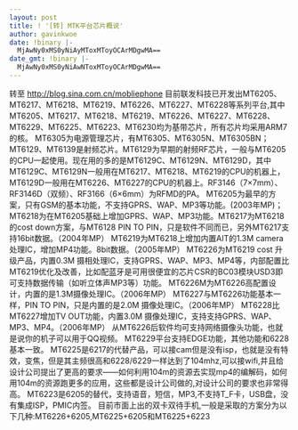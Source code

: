 ```yaml
---
layout: post
title: ! '[转] MTK平台芯片概说'
author: gavinkwoe
date: !binary |-
  MjAwNy0xMS0yNiAyMToxMToyOCArMDgwMA==
date_gmt: !binary |-
  MjAwNy0xMS0yNiAwNToxMToyOCArMDgwMA==
---
```

转至 <a href="http://blog.sina.com.cn/mobliephone" title="http://blog.sina.com.cn/mobliephone">http://blog.sina.com.cn/mobliephone</a>
目前联发科技已开发出MT6205、MT6217、MT6218、MT6219、MT6226、MT6227、MT6228等系列平台,其中MT6205、MT6217、MT6218、MT6219、MT6226、MT6227、MT6228、MT6229、MT6225、MT6223、MT6230均为基带芯片，所有芯片均采用ARM7的核。
MT6305为电源管理芯片，有MT6305、MT6305N、MT6305BN；
MT6129、MT6139是射频芯片。MT6129为早期的射频RF芯片，一般与MT6205的CPU一起使用。现在用的多的是MT6129C、MT6129N、MT6129D，其中MT6129C、MT6129N一般用在MT6217、MT6218、MT6219的CPU的机器上，MT6129D一般用在MT6226、MT6227的CPU的机器上。RF3146（7&times;7mm）、RF3146D（双频）、RF3166（6&times;6mm）为RFMD的PA。
MT6205为最早的方案，只有GSM的基本功能，不支持GPRS、WAP、MP3等功能。(2003年MP)；
MT6218为在MT6205基础上增加GPRS、WAP、MP3功能。MT6217为MT6218的cost down方案，与MT6128 PIN TO PIN，只是软件不同而已，另外MT6217支持16bit数据。（2004年MP）
MT6219为MT6218上增加内置AIT的1.3M camera处理IC，增加MP4功能。8bit数据。（2005年MP）
MT6226为MT6219 cost 升级产品，内置0.3M 摄相处理IC，支持GPRS、WAP、MP3、MP4等，内部配置比MT6219优化及改善，比如配蓝牙是可用很便宜的芯片CSR的BC03模块USD3即可支持数据传输（如听立体声MP3等）功能。
MT6226M为MT6226高配置设计，内置的是1.3M摄像处理IC。（2006年MP）
MT6227与MT6226功能基本一样，PIN TO PIN，只是内置的是2.0M 摄像处理IC。（2006年MP）
MT6228比MT6227增加TV OUT功能，内置3.0M 摄像处理IC，支持支持GPRS、WAP、MP3、MP4。（2006年MP）
从MT6226后软件均可支持网络摄像头功能，也就是说你的机子可以用于QQ视频。
MT6229平台支持EDGE功能，其他功能和6228基本一致。
MT6225是6217的代替产品，可以接cam但是没有isp，也就是没有特效，变焦，但是其主频很高和6228/6229一样达到了104mhz,可以接wifi,并且给设计公司提出了更高的要求&mdash;&mdash;如何利用104m的资源去实现mp4的编解码，如何用104m的资源跑更多的应用，这些都是设计公司做的,对设计公司的要求也非常得高。
MT6223是6205的替代，支持语音，短信，MP3,不支持T_F卡，USB盘，没有集成ISP，PMIC内签。
目前市面上出的双卡双待手机,一般是采取的方案分为以下几种:MT6226+6205,MT6225+6205和MT6225+6223
